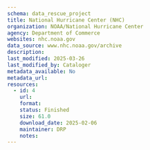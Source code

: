 ```yaml
---
schema: data_rescue_project 
title: National Hurricane Center (NHC)
organization: NOAA/National Hurricane Center
agency: Department of Commerce
websites: nhc.noaa.gov
data_source: www.nhc.noaa.gov/archive
description: 
last_modified: 2025-03-26
last_modified_by: Cataloger
metadata_available: No
metadata_url: 
resources:
  - id: 4
    url: 
    format: 
    status: Finished
    size: 61.0
    download_date: 2025-02-06
    maintainer: DRP
    notes: 
---
```

